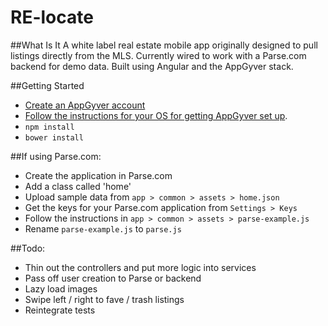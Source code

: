 RE-locate
======
##What Is It
A white label real estate mobile app originally designed to pull listings directly from the MLS. Currently wired to work with a Parse.com backend for demo data. Built using Angular and the AppGyver stack. 

##Getting Started
- [Create an AppGyver account](http://www.appgyver.com/steroids/getting_started)
- [Follow the instructions for your OS for getting AppGyver set up](https://academy.appgyver.com/installwizard/steps#/choose-os).
- `npm install`
- `bower install`

##If using Parse.com:
- Create the application in Parse.com
- Add a class called 'home'
- Upload sample data from `app > common > assets > home.json`
- Get the keys for your Parse.com application from `Settings > Keys`
- Follow the instructions in `app > common > assets > parse-example.js`
- Rename `parse-example.js` to `parse.js`

##Todo:
- Thin out the controllers and put more logic into services
- Pass off user creation to Parse or backend
- Lazy load images
- Swipe left / right to fave / trash listings
- Reintegrate tests